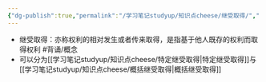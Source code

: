 ```yaml
---
{"dg-publish":true,"permalink":"/学习笔记studyup/知识点cheese/继受取得/","dgPassFrontmatter":true,"created":"2024-07-14T09:42:16.580+08:00","updated":"2024-09-11T12:08:37.500+08:00"}
---
```


- 继受取得：亦称权利的相对发生或者传来取得，是指基于他人既存的权利而取得权利 #背诵/概念 
- 可以分为[[学习笔记studyup/知识点cheese/特定继受取得\|特定继受取得]]与[[学习笔记studyup/知识点cheese/概括继受取得\|概括继受取得]]
